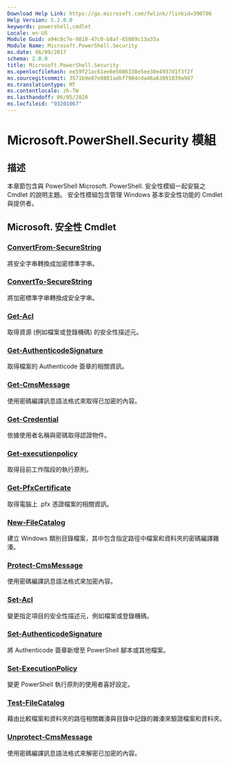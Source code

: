 ```yaml
---
Download Help Link: https://go.microsoft.com/fwlink/?linkid=390786
Help Version: 5.2.0.0
keywords: powershell,cmdlet
Locale: en-US
Module Guid: a94c8c7e-9810-47c0-b8af-65089c13a35a
Module Name: Microsoft.PowerShell.Security
ms.date: 06/09/2017
schema: 2.0.0
title: Microsoft.PowerShell.Security
ms.openlocfilehash: ee59f21ac61ee6e5086338e5ee30e4937d1f3f2f
ms.sourcegitcommit: 3571b9e87e8881adbf7984cda46a63891039a987
ms.translationtype: MT
ms.contentlocale: zh-TW
ms.lasthandoff: 06/05/2020
ms.locfileid: "93201067"
---
```

# Microsoft.PowerShell.Security 模組

## 描述

本章節包含與 PowerShell Microsoft. PowerShell. 安全性模組一起安裝之 Cmdlet 的說明主題。 安全性模組包含管理 Windows 基本安全性功能的 Cmdlet 與提供者。

## Microsoft. 安全性 Cmdlet

### [ConvertFrom-SecureString](ConvertFrom-SecureString.md)
將安全字串轉換成加密標準字串。

### [ConvertTo-SecureString](ConvertTo-SecureString.md)
將加密標準字串轉換成安全字串。

### [Get-Acl](Get-Acl.md)
取得資源 (例如檔案或登錄機碼) 的安全性描述元。

### [Get-AuthenticodeSignature](Get-AuthenticodeSignature.md)
取得檔案的 Authenticode 簽章的相關資訊。

### [Get-CmsMessage](Get-CmsMessage.md)
使用密碼編譯訊息語法格式來取得已加密的內容。

### [Get-Credential](Get-Credential.md)
依據使用者名稱與密碼取得認證物件。

### [Get-executionpolicy](Get-ExecutionPolicy.md)
取得目前工作階段的執行原則。

### [Get-PfxCertificate](Get-PfxCertificate.md)
取得電腦上 .pfx 憑證檔案的相關資訊。

### [New-FileCatalog](New-FileCatalog.md)
建立 Windows 類別目錄檔案，其中包含指定路徑中檔案和資料夾的密碼編譯雜湊。

### [Protect-CmsMessage](Protect-CmsMessage.md)
使用密碼編譯訊息語法格式來加密內容。

### [Set-Acl](Set-Acl.md)
變更指定項目的安全性描述元，例如檔案或登錄機碼。

### [Set-AuthenticodeSignature](Set-AuthenticodeSignature.md)
將 Authenticode 簽章新增至 PowerShell 腳本或其他檔案。

### [Set-ExecutionPolicy](Set-ExecutionPolicy.md)
變更 PowerShell 執行原則的使用者喜好設定。

### [Test-FileCatalog](Test-FileCatalog.md)
藉由比較檔案和資料夾的路徑相關雜湊與目錄中記錄的雜湊來驗證檔案和資料夾。

### [Unprotect-CmsMessage](Unprotect-CmsMessage.md)
使用密碼編譯訊息語法格式來解密已加密的內容。
